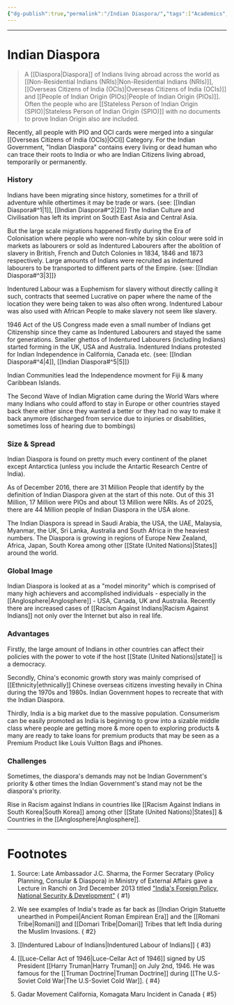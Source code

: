 ```yaml
---
{"dg-publish":true,"permalink":"/Indian Diaspora/","tags":["Academics","IndicCulture","politics"]}
---
```



---
# Indian Diaspora
> A [[Diaspora\|Diaspora]] of Indians living abroad across the world as [[Non-Residential Indians (NRIs)\|Non-Residential Indians (NRIs)]], [[Overseas Citizens of India (OCIs)\|Overseas Citizens of India (OCIs)]] and [[People of Indian Origin (PIOs)\|People of Indian Origin (PIOs)]]. Often the people who are [[Stateless Person of Indian Origin (SPIO)\|Stateless Person of Indian Origin (SPIO)]] with no documents to prove Indian Origin also are included.

Recently, all people with PIO and OCI cards were merged into a singular [[Overseas Citizens of India (OCIs)\|OCI]] Category.
For the Indian Government, "Indian Diaspora" contains every living or dead human who can trace their roots to India or who are Indian Citizens living abroad, temporarily or permanently.

### History
Indians have been migrating since history, sometimes for a thrill of adventure while othertimes it may be trade or wars. {see: [[Indian Diaspora#^1\|1]], [[Indian Diaspora#^2\|2]]}
The Indian Culture and Civilisation has left its imprint on South East Asia and Central Asia.

But the large scale migrations happened firstly during the Era of Colonisation where people who were non-white by skin colour were sold in markets as labourers or sold as Indentured Labourers after the abolition of slavery in British, French and Dutch Colonies in 1834, 1846 and 1873 respectively. Large amounts of Indians were recruited as indentured labourers to be transported to different parts of the Empire. {see: [[Indian Diaspora#^3\|3]]}

Indentured Labour was a Euphemism for slavery without directly calling it such, contracts that seemed Lucrative on paper where the name of the location they were being taken to was also often wrong. Indentured Labour was also used with African People to make slavery not seem like slavery.

1946 Act of the US Congress made even a small number of Indians get Citizenship since they came as Indentured Labourers and stayed the same for generations. Smaller ghettos of Indentured Labourers (including Indians) started forming in the UK, USA and Australia. Indentured Indians protested for Indian Independence in California, Canada etc. {see: [[Indian Diaspora#^4\|4]], [[Indian Diaspora#^5\|5]]} 

Indian Communities lead the Independence movment for Fiji & many Caribbean Islands.

The Second Wave of Indian Migration came during the World Wars where many Indians who could afford to stay in Europe or other countries stayed back there either since they wanted a better or they had no way to make it back anymore (discharged from service due to injuries or disabilities, sometimes loss of hearing due to bombings)

### Size & Spread
Indian Diaspora is found on pretty much every continent of the planet except Antarctica (unless you include the Antartic Research Centre of India).

As of December 2016, there are 31 Million People that identify by the definition of Indian Diaspora given at the start of this note. Out of this 31 Million, 17 Million were PIOs and about 13 Million were NRIs. As of 2025, there are 44 Million people of Indian Diaspora in the USA alone. 

The Indian Diaspora is spread in Saudi Arabia, the USA, the UAE, Malaysia, Myanmar, the UK, Sri Lanka, Australia and South Africa in the heaviest numbers. The Diaspora is growing in regions of Europe New Zealand, Africa, Japan, South Korea among other [[State (United Nations)\|States]] around the world.

### Global Image
Indian Diaspora is looked at as a "model minority" which is comprised of many high achievers and accomplished individuals - especially in the [[Anglosphere\|Anglosphere]] - USA, Canada, UK and Australia.
Recently there are increased cases of [[Racism Against Indians\|Racism Against Indians]] not only over the Internet but also in real life.

### Advantages
Firstly, the large amount of Indians in other countries can affect their policies with the power to vote if the host [[State (United Nations)\|state]] is a democracy.

Secondly, China's economic growth story was mainly comprised of [[Ethnicity\|ethnically]] Chinese overseas citizens investing hevaily in China during the 1970s and 1980s. Indian Government hopes to recreate that with the Indian Diaspora.

Thirdly, India is a big market due to the massive population. Consumerism can be easily promoted as India is beginning to grow into a sizable middle class where people are getting more & more open to exploring products & many are ready to take loans for premium products that may be seen as a Premium Product like Louis Vuitton Bags and iPhones.

### Challenges
Sometimes, the diaspora's demands may not be Indian Government's priority & other times the Indian Government's stand may not be the diaspora's priority.

Rise in Racism against Indians in countries like [[Racism Against Indians in South Korea\|South Korea]] among other [[State (United Nations)\|States]] & Countries in the [[Anglosphere\|Anglosphere]].

---
# Footnotes
1. Source: Late Ambassador J.C. Sharma, the Former Secratary (Policy Planning, Consular & Diaspora) in Ministry of External Affairs gave a Lecture in Ranchi on 3rd December 2013 titled ["India's Foreign Policy, National Security & Development"](https://www.mea.gov.in/distinguished-lectures-detail.htm?9)
{ #1}

2. We see examples of India's trade as far back as [[Indian Origin Statuette unearthed in Pompeii\|Ancient Roman Empirean Era]] and the [[Romani Tribe\|Romani]] and [[Domari Tribe\|Domari]] Tribes that left India during the Muslim Invasions.
{ #2}

3. [[Indentured Labour of Indians\|Indentured Labour of Indians]]
{ #3}

4. [[Luce-Cellar Act of 1946\|Luce-Cellar Act of 1946]] signed by US President [[Harry Truman\|Harry Truman]] on July 2nd, 1946. He was famous for the [[Truman Doctrine\|Truman Doctrine]] during [[The U.S-Soviet Cold War\|The U.S-Soviet Cold War]].
{ #4}

5. Gadar Movement California, Komagata Maru Incident in Canada
{ #5}
